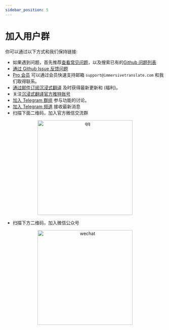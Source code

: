 ```yaml
---
sidebar_position: 5
---
```


# 加入用户群

你可以通过以下方式和我们保持链接:

- 如果遇到问题，首先推荐[查看常见问题](/docs/faq/)，以及搜索已有的[Github 问题列表](https://github.com/immersive-translate/immersive-translate/issues/)
- [通过 Github Issue 反馈问题](https://github.com/immersive-translate/immersive-translate/issues/)
- [Pro 会员](https://immersivetranslate.com/pricing/) 可以通过会员快速支持邮箱 `support@immersivetranslate.com` 和我们取得联系。
- [通过邮件订阅沉浸式翻译](https://immersivetranslate.substack.com/) 及时获得最新更新和 (福利)。
- 关注[沉浸式翻译官方推特账号](https://twitter.com/immersivetran)
- [加入 Telegram 群组](https://t.me/+rq848Z09nehlOTgx) 参与功能的讨论。
- [加入 Telegram 频道](https://t.me/immersivetranslate) 接收最新消息
- 扫描下面二维码，加入官方微信交流群

<div align="center">
<img src="/assets/wechat-contact3.jpg" width="300" alt="qq"/>
</div>

- 扫描下方二维码，加入微信公众号

<div align="center">
<img src="/assets/wechat-qrcode.jpg" width="300" alt="wechat"/>
</div>
